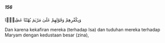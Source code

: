##### 156

<span class="ayah">وَبِكُفْرِهِمْ وَقَوْلِهِمْ عَلَىٰ مَرْيَمَ بُهْتَٰنًا عَظِيمًۭا</span>

<span class="ayah_translation">Dan karena kekafiran mereka (terhadap Isa) dan tuduhan mereka terhadap Maryam dengan kedustaan besar (zina),</span>
